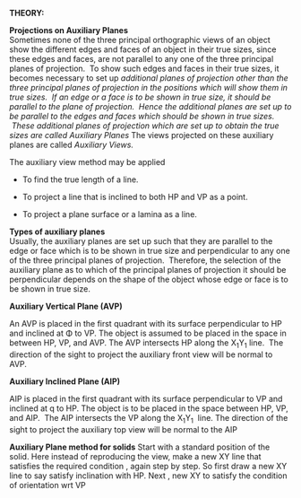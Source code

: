 **THEORY:**

**Projections on Auxiliary Planes**  
Sometimes none of the three principal orthographic views of an object
show the different edges and faces of an object in their true sizes,
since these edges and faces, are not parallel to any one of the three
principal planes of projection.  To show such edges and faces in their
true sizes, it becomes necessary to set up *additional planes of
projection other than the three principal planes of projection in the
positions which will show them in true sizes.  If an edge or a face is
to be shown in true size, it should be parallel to the plane of
projection.  Hence the additional planes are set up to be parallel to
the edges and faces which should be shown in true sizes.  These
additional planes of projection which are set up to obtain the true
sizes are called Auxiliary Planes* The views projected on these
auxiliary planes are called *Auxiliary Views.*

The auxiliary view method may be applied

  - To find the true length of a line.

  - To project a line that is inclined to both HP and VP as a point.

  - To project a plane surface or a lamina as a line.

**Types of auxiliary planes**  
Usually, the auxiliary planes are set up such that they are parallel to
the edge or face which is to be shown in true size and perpendicular to
any one of the three principal planes of projection.  Therefore, the
selection of the auxiliary plane as to which of the principal planes of
projection it should be perpendicular depends on the shape of the object
whose edge or face is to be shown in true size.


**Auxiliary Vertical Plane (AVP)**

An AVP is placed in the first quadrant with its surface perpendicular to
HP and inclined at Φ to VP. The object is assumed to be placed in the
space in between HP, VP, and AVP. The AVP intersects HP along the
X<sub>1</sub>Y<sub>1</sub> line.  The direction of the sight to project
the auxiliary front view will be normal to AVP.

**Auxiliary Inclined Plane (AIP)**

AIP is placed in the first quadrant with its surface perpendicular to VP
and inclined at q to HP. The object is to be placed in the space between
HP, VP, and AIP.  The AIP intersects the VP along the X<sub>1</sub>Y<sub>1</sub>  line. The
direction of the sight to project the auxiliary top view will be normal
to the AIP

**Auxiliary Plane method for solids**
 Start with a standard position of the solid. Here instead of reproducing the view, make a new XY line that satisfies the required condition , again step by step. So first draw a new XY line to say satisfy inclination with HP. Next , new XY to satisfy the condition of orientation wrt VP

